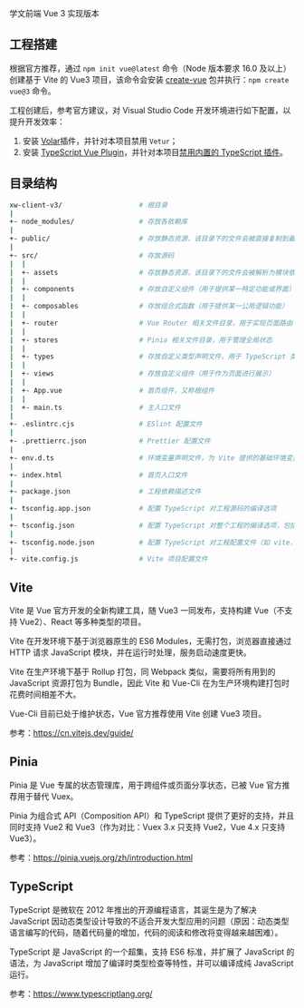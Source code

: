 学文前端 Vue 3 实现版本

## 工程搭建

根据官方推荐，通过 `npm init vue@latest` 命令（Node 版本要求 16.0 及以上）创建基于 Vite 的 Vue3 项目，该命令会安装 [create-vue](https://www.npmjs.com/package/create-vue) 包并执行：`npm create vue@3` 命令。

工程创建后，参考官方建议，对 Visual Studio Code 开发环境进行如下配置，以提升开发效率：

1. 安装 [Volar](https://marketplace.visualstudio.com/items?itemName=Vue.volar)插件，并针对本项目禁用 `Vetur`；
2. 安装 [TypeScript Vue Plugin](https://marketplace.visualstudio.com/items?itemName=Vue.vscode-typescript-vue-plugin)，并针对本项目[禁用内置的 TypeScript 插件](https://cn.vuejs.org/guide/typescript/overview.html#volar-takeover-mode)。

## 目录结构

```sh
xw-client-v3/                   # 根目录
|
+- node_modules/                # 存放各依赖库
|
+- public/                      # 存放静态资源，该目录下的文件会被直接复制到最终的打包文件中，引用时需使用绝对路径
|
+- src/                         # 存放源码
|  |
|  +- assets                    # 存放静态资源，该目录下的文件会被解析为模块依赖，通过相对路径引用
|  |
|  +- components                # 存放自定义组件（用于提供某一特定功能或界面）
|  |
|  +- composables               # 存放组合式函数（用于提供某一公用逻辑功能）
|  |
|  +- router                    # Vue Router 相关文件目录，用于实现页面路由
|  |
|  +- stores                    # Pinia 相关文件目录，用于管理全局状态
|  |
|  +- types                     # 存放自定义类型声明文件，用于 TypeScript 类型检测
|  |
|  +- views                     # 存放自定义组件（用于作为页面进行展示）
|  |
|  +- App.vue                   # 首页组件，又称根组件
|  |
|  +- main.ts                   # 主入口文件
|
+- .eslintrc.cjs                # ESlint 配置文件
|
+- .prettierrc.json             # Prettier 配置文件
|
+- env.d.ts                     # 环境变量声明文件，为 Vite 提供的基础环境变量和开发者自定义的环境变量提供类型信息，用于智能提示和类型检查
|
+- index.html                   # 首页入口文件
|
+- package.json                 # 工程依赖描述文件
|
+- tsconfig.app.json            # 配置 TypeScript 对工程源码的编译选项
|
+- tsconfig.json                # 配置 TypeScript 对整个工程的编译选项，包括 tsconfig.app.json 和 tsconfig.node.json
|
+- tsconfig.node.json           # 配置 TypeScript 对工程配置文件（如 vite.config.ts）的编译选项
|
+- vite.config.js               # Vite 项目配置文件
```

## Vite

Vite 是 Vue 官方开发的全新构建工具，随 Vue3 一同发布，支持构建 Vue（不支持 Vue2）、React 等多种类型的项目。

Vite 在开发环境下基于浏览器原生的 ES6 Modules，无需打包，浏览器直接通过 HTTP 请求 JavaScript 模块，并在运行时处理，服务启动速度更快。

Vite 在生产环境下基于 Rollup 打包，同 Webpack 类似，需要将所有用到的 JavaScript 资源打包为 Bundle，因此 Vite 和 Vue-Cli 在为生产环境构建打包时花费时间相差不大。

Vue-Cli 目前已处于维护状态，Vue 官方推荐使用 Vite 创建 Vue3 项目。

参考：https://cn.vitejs.dev/guide/

## Pinia

Pinia 是 Vue 专属的状态管理库，用于跨组件或页面分享状态，已被 Vue 官方推荐用于替代 Vuex。

Pinia 为组合式 API（Composition API）和 TypeScript 提供了更好的支持，并且同时支持 Vue2 和 Vue3（作为对比：Vuex 3.x 只支持 Vue2，Vue 4.x 只支持 Vue3）。

参考：https://pinia.vuejs.org/zh/introduction.html

## TypeScript

TypeScript 是微软在 2012 年推出的开源编程语言，其诞生是为了解决 JavaScript 因动态类型设计导致的不适合开发大型应用的问题（原因：动态类型语言编写的代码，随着代码量的增加，代码的阅读和修改将变得越来越困难）。

TypeScript 是 JavaScript 的一个超集，支持 ES6 标准，并扩展了 JavaScript 的语法，为 JavaScript 增加了编译时类型检查等特性，并可以编译成纯 JavaScript 运行。

参考：https://www.typescriptlang.org/
